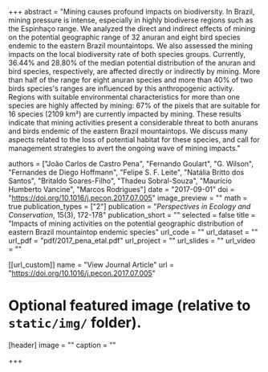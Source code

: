 +++
abstract = "Mining causes profound impacts on biodiversity. In Brazil, mining pressure is intense, especially in highly biodiverse regions such as the Espinhaço range. We analyzed the direct and indirect effects of mining on the potential geographic range of 32 anuran and eight bird species endemic to the eastern Brazil mountaintops. We also assessed the mining impacts on the local biodiversity rate of both species groups. Currently, 36.44% and 28.80% of the median potential distribution of the anuran and bird species, respectively, are affected directly or indirectly by mining. More than half of the range for eight anuran species and more than 40% of two birds species's ranges are influenced by this anthropogenic activity. Regions with suitable environmental characteristics for more than one species are highly affected by mining: 67% of the pixels that are suitable for 16 species (2109 km²) are currently impacted by mining. These results indicate that mining activities present a considerable threat to both anurans and birds endemic of the eastern Brazil mountaintops. We discuss many aspects related to the loss of potential habitat for these species, and call for management strategies to avert the ongoing wave of mining impacts."

authors = ["João Carlos de Castro Pena", "Fernando Goulart", "G. Wilson", "Fernandes de Diego Hoffmann", "Felipe S. F. Leite", "Natália Britto dos Santos", "Britaldo Soares-Filho", "Thadeu Sobral-Souza", "Maurício Humberto Vancine", "Marcos Rodrigues"]
date = "2017-09-01"
doi = "https://doi.org/10.1016/j.pecon.2017.07.005"
image_preview = ""
math = true
publication_types = ["2"]
publication = "*Perspectives in Ecology and Conservation*, 15(3), 172-178"
publication_short = ""
selected = false
title = "Impacts of mining activities on the potential geographic distribution of eastern Brazil mountaintop endemic species"
url_code = ""
url_dataset = ""
url_pdf = "pdf/2017_pena_etal.pdf"
url_project = ""
url_slides = ""
url_video = ""

[[url_custom]]
name = "View Journal Article"
url = "https://doi.org/10.1016/j.pecon.2017.07.005"

# Optional featured image (relative to `static/img/` folder).
[header]
image = ""
caption = ""

+++
